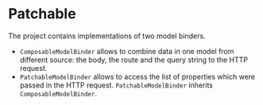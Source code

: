 # Patchable

The project contains implementations of two model binders.
- `ComposableModelBinder` allows to combine data in one model from different source: the body, the route and the query string to the HTTP request.
- `PatchableModelBinder` allows to access the list of properties which were passed in the HTTP request. `PatchableModelBinder` inherits `ComposableModelBinder`.
